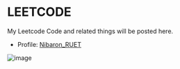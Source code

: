 # LEETCODE

My Leetcode Code and related things will be posted here.
- Profile: [Nibaron_RUET](https://leetcode.com/Nibaron_RUET/)

![image](https://github.com/Nibaron/LEETCODER/assets/36547410/8ca73c21-0d4f-4dfa-9857-6472649cb72d)

